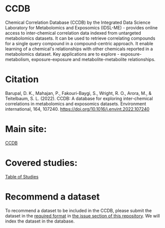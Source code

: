 # CCDB

Chemical Correlation Database (CCDB) by the Integrated Data Science Laboratory for Metabolomics and Exposomics (IDSL-ME) -  provides online access to inter-chemical correlation data indexed from untargeted metabolomics datasets. It can be used to retrieve correlating compounds for a single query compound in a compound-centric approach. It enable learning of a chemical's relationships with other chemicals reported in a metabolomics dataset. Key applications are to explore - exposure-metabolism, exposure-exposure and metabolite-metabolite relationships. 

# Citation
Barupal, D. K., Mahajan, P., Fakouri-Baygi, S., Wright, R. O., Arora, M., & Teitelbaum, S. L. (2022). CCDB: A database for exploring inter-chemical correlations in metabolomics and exposomics datasets. Environment international, 164, 107240. https://doi.org/10.1016/j.envint.2022.107240 

# Main site: 
[CCDB](https://ccdb.idsl.me/) 

# Covered studies: 
[Table of Studies](https://github.com/idslme/CCDB/wiki)

# Recommend a dataset
To recommend a dataset to be included in the CCDB, please submit the dataset in the [required format](https://github.com/idslme/chemcordb/blob/main/MTBSL204_INPUT.xlsx) in [the issue section of this repository](https://github.com/idslme/chemcordb/issues). We will index the dataset in the database. 

